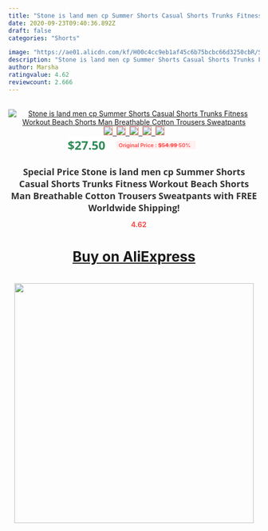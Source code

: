 ```yaml
---
title: "Stone is land men cp Summer Shorts Casual Shorts Trunks Fitness Workout Beach Shorts Man Breathable Cotton  Trousers Sweatpants"
date: 2020-09-23T09:40:36.892Z
draft: false
categories: "Shorts"

image: "https://ae01.alicdn.com/kf/H00c4cc9eb1af45c6b75bcbc66d3250cbR/Stone-is-land-men-cp-Summer-Shorts-Casual-Shorts-Trunks-Fitness-Workout-Beach-Shorts-Man-Breathable.jpg"
description: "Stone is land men cp Summer Shorts Casual Shorts Trunks Fitness Workout Beach Shorts Man Breathable Cotton  Trousers Sweatpants"
author: Marsha
ratingvalue: 4.62
reviewcount: 2.666
---
```

<br>
<div style="text-align: center;">
<a href="https://s.click.aliexpress.com/e/_AWJ9d3" target="_blank" rel="nofollow noopener noreferrer"><img alt="Stone is land men cp Summer Shorts Casual Shorts Trunks Fitness Workout Beach Shorts Man Breathable Cotton  Trousers Sweatpants" class="magnifier-image" src="https://ae01.alicdn.com/kf/H00c4cc9eb1af45c6b75bcbc66d3250cbR/Stone-is-land-men-cp-Summer-Shorts-Casual-Shorts-Trunks-Fitness-Workout-Beach-Shorts-Man-Breathable.jpg_640x640.jpg">
<br>
<img style="border:1px solid salmon" src="https://ae01.alicdn.com/kf/H00c4cc9eb1af45c6b75bcbc66d3250cbR/Stone-is-land-men-cp-Summer-Shorts-Casual-Shorts-Trunks-Fitness-Workout-Beach-Shorts-Man-Breathable.jpg_120x120.jpg">&nbsp;&nbsp;<img style="border:1px solid salmon" src="https://ae01.alicdn.com/kf/H2abe1dd7906e4bbfaf69cb079bd17bfeY/Stone-is-land-men-cp-Summer-Shorts-Casual-Shorts-Trunks-Fitness-Workout-Beach-Shorts-Man-Breathable.jpg_120x120.jpg">&nbsp;&nbsp;<img style="border:1px solid salmon" src="https://ae01.alicdn.com/kf/H9398314eb49d4bd99cacd7285bca83129/Stone-is-land-men-cp-Summer-Shorts-Casual-Shorts-Trunks-Fitness-Workout-Beach-Shorts-Man-Breathable.jpg_120x120.jpg">&nbsp;&nbsp;<img style="border:1px solid salmon" src="https://ae01.alicdn.com/kf/Hbd41ed4ca0c34788b51c74fdabc93ae5f/Stone-is-land-men-cp-Summer-Shorts-Casual-Shorts-Trunks-Fitness-Workout-Beach-Shorts-Man-Breathable.jpg_120x120.jpg">&nbsp;&nbsp;<img style="border:1px solid salmon" src="https://ae01.alicdn.com/kf/H6d48beef4aac4f25a5c67eb6ce28a297u/Stone-is-land-men-cp-Summer-Shorts-Casual-Shorts-Trunks-Fitness-Workout-Beach-Shorts-Man-Breathable.jpg_120x120.jpg"></a></div><br0>
<div style="text-align: center;"><span style="background-color: white; border: 0px; box-sizing: border-box; color: seagreen; display: inline-block; font-family: &quot;open sans&quot; , &quot;arial&quot; , &quot;helvetica&quot; , sans-serif , &quot;heiti&quot;; font-size: 24px; font-stretch: inherit; font-weight: 700; line-height: inherit; margin: 0px 10px 0px 0px; padding: 0px; vertical-align: middle;">$27.50 </span>
<span style="background: rgb(255 , 241 , 241); border-radius: 3px; border: 0px; box-sizing: border-box; color: #ff4747; display: inline-block; font-family: inherit; font-size: 12px; font-stretch: inherit; font-style: inherit; font-variant: inherit; font-weight: 600; line-height: inherit; margin: 0px; padding: 2px 5px; transform: scale(0.9); vertical-align: middle;">Original Price : <b style="text-decoration: line-through;">$54.99 </b> 50%&nbsp;&nbsp;</span></div>
<h1 style="color: #333333; display: inline-block; font-family: &quot;open sans&quot; , &quot;arial&quot; , &quot;helvetica&quot; , sans-serif , &quot;heiti&quot;; font-size: 18px; font-stretch: inherit; font-weight: 700; text-align: center;">Special Price Stone is land men cp Summer Shorts Casual Shorts Trunks Fitness Workout Beach Shorts Man Breathable Cotton  Trousers Sweatpants with FREE Worldwide Shipping!</h1>
<div style="color: #ff4747; text-align: center;">
<img src="https://4.bp.blogspot.com/-M0ZcTcb-5uY/XleCXlxnR4I/AAAAAAAAAEc/OrjgMkXV1oMQFaCRZj5HQwOCBcu3w1FegCPcBGAYYCw/s1600/star.png" style="height: 15px;">&nbsp;<b>4.62</b></div>
<div class="button_cont" align="center"><a class="buynow_a" href="https://s.click.aliexpress.com/e/_AWJ9d3" target="_blank" rel="nofollow noopener noreferrer"><H1>Buy on AliExpress</H1></a></div><br>
<div class="separator" style="clear: both; text-align: center;">
<img src="https://lh3.googleusercontent.com/-pTy5HemUv9M/XlePHvY0dAI/AAAAAAAAAE4/0nX5iRUoIWY8eMW9Dpxeirr157OZliDIgCLcBGAsYHQ/s1600/badge.gif" width="480">
</div>
